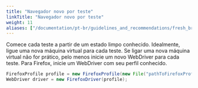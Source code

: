 ```yaml
---
title: "Navegador novo por teste"
linkTitle: "Navegador novo por teste"
weight: 11
aliases: ["/documentation/pt-br/guidelines_and_recommendations/fresh_browser_per_test/"]  
---
```


Comece cada teste a partir de um estado limpo conhecido.
Idealmente, ligue uma nova máquina virtual para cada teste.
Se ligar uma nova máquina virtual não for prático,
pelo menos inicie um novo WebDriver para cada teste.
Para Firefox, inicie um WebDriver com seu perfil conhecido.

```java
FirefoxProfile profile = new FirefoxProfile(new File("pathToFirefoxProfile"));
WebDriver driver = new FirefoxDriver(profile);
```
